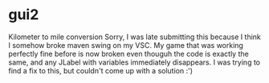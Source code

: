 # gui2
Kilometer to mile conversion
Sorry, I was late submitting this because I think I somehow broke maven swing on my VSC. My game that was working perfectly fine before is now broken even thouguh the code is exactly the same, and any JLabel with variables immediately disappears. I was trying to find a fix to this, but couldn't come up with a solution :')
